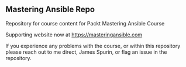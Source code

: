 ## Mastering Ansible Repo

Repository for course content for Packt Mastering Ansible Course

Supporting website now at https://masteringansible.com

If you experience any problems with the course, or within this repository please reach out to me direct, James Spurin, or flag an issue in the repository.

